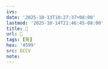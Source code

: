 ```yaml
---
ivs:
date: '2025-10-13T10:27:37+08:00'
lastmod: '2025-10-14T21:46:45-08:00'
title: 􄶦
url: 􄶦
tags: [䖙]
hex: '4599'
src: DCCV
note:
---
```

